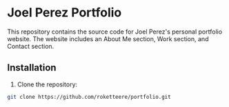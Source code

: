 # Joel Perez Portfolio

This repository contains the source code for Joel Perez's personal portfolio website. The website includes an About Me section, Work section, and Contact section.

## Installation

1. Clone the repository:

```bash
git clone https://github.com/roketteere/portfolio.git
